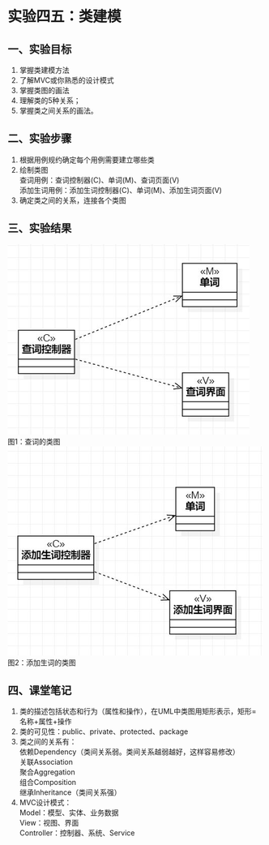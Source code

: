 # 实验四五：类建模
## 一、实验目标
1. 掌握类建模方法
2. 了解MVC或你熟悉的设计模式
3. 掌握类图的画法
4. 理解类的5种关系；
5. 掌握类之间关系的画法。

## 二、实验步骤
1. 根据用例规约确定每个用例需要建立哪些类  
2. 绘制类图  
   查词用例：查词控制器(C)、单词(M)、查词页面(V)  
   添加生词用例：添加生词控制器(C)、单词(M)、添加生词页面(V)  
3. 确定类之间的关系，连接各个类图  

## 三、实验结果
![查词的类图](./cd1.JPG)  
图1：查词的类图  
![添加生词的类图](./cd2.JPG)  
图2：添加生词的类图

## 四、课堂笔记
1.  类的描述包括状态和行为（属性和操作），在UML中类图用矩形表示，矩形=名称+属性+操作
2.  类的可见性：public、private、protected、package
3.  类之间的关系有：  
    依赖Dependency（类间关系弱。类间关系越弱越好，这样容易修改）  
    关联Association  
    聚合Aggregation  
    组合Composition  
    继承Inheritance（类间关系强）
4.  MVC设计模式：  
    Model：模型、实体、业务数据  
    View：视图、界面  
    Controller：控制器、系统、Service  

